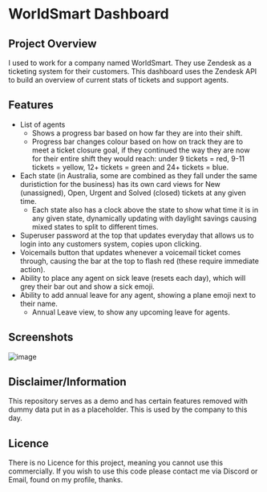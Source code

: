 # WorldSmart Dashboard
## Project Overview
I used to work for a company named WorldSmart. They use Zendesk as a ticketing system for their customers. This dashboard uses the Zendesk API to build an overview of current stats of tickets and support agents.
## Features
- List of agents
    - Shows a progress bar based on how far they are into their shift.
    - Progress bar changes colour based on how on track they are to meet a ticket closure goal, if they continued the way they are now for their entire shift they would reach: under 9 tickets = red, 9-11 tickets = yellow, 12+ tickets = green and 24+ tickets = blue.
- Each state (in Australia, some are combined as they fall under the same duristiction for the business) has its own card views for New (unassigned), Open, Urgent and Solved (closed) tickets at any given time.
    - Each state also has a clock above the state to show what time it is in any given state, dynamically updating with daylight savings causing mixed states to split to different times.
- Superuser password at the top that updates everyday that allows us to login into any customers system, copies upon clicking.
- Voicemails button that updates whenever a voicemail ticket comes through, causing the bar at the top to flash red (these require immediate action).
- Ability to place any agent on sick leave (resets each day), which will grey their bar out and show a sick emoji.
- Ability to add annual leave for any agent, showing a plane emoji next to their name.
    - Annual Leave view, to show any upcoming leave for agents.
## Screenshots
![image](https://github.com/user-attachments/assets/ee3be907-a0f7-446a-bb7e-cafb1c9633ad)
## Disclaimer/Information
This repository serves as a demo and has certain features removed with dummy data put in as a placeholder.
This is used by the company to this day.
## Licence
There is no Licence for this project, meaning you cannot use this commercially.
If you wish to use this code please contact me via Discord or Email, found on my profile, thanks.
